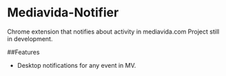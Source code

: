 # Mediavida-Notifier
Chrome extension that notifies about activity in mediavida.com
Project still in development.

##Features
* Desktop notifications for any event in MV.